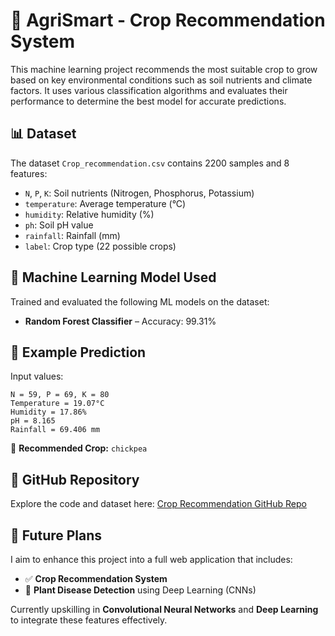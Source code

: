 # 🌾 AgriSmart - Crop Recommendation System

This machine learning project recommends the most suitable crop to grow based on key environmental conditions such as soil nutrients and climate factors. It uses various classification algorithms and evaluates their performance to determine the best model for accurate predictions.

## 📊 Dataset

The dataset `Crop_recommendation.csv` contains 2200 samples and 8 features:

- `N`, `P`, `K`: Soil nutrients (Nitrogen, Phosphorus, Potassium)
- `temperature`: Average temperature (°C)
- `humidity`: Relative humidity (%)
- `ph`: Soil pH value
- `rainfall`: Rainfall (mm)
- `label`: Crop type (22 possible crops)

## 🧠 Machine Learning Model Used

Trained and evaluated the following ML models on the dataset:


- **Random Forest Classifier** – Accuracy: 99.31%




## 🧪 Example Prediction

Input values:
```
N = 59, P = 69, K = 80  
Temperature = 19.07°C  
Humidity = 17.86%  
pH = 8.165  
Rainfall = 69.406 mm
```
📌 **Recommended Crop:** `chickpea`

## 🔗 GitHub Repository

Explore the code and dataset here: [Crop Recommendation GitHub Repo](https://github.com/Arpita23r/cropRecom)

## 🚀 Future Plans

I aim to enhance this project into a full web application that includes:
- ✅ **Crop Recommendation System**
- 🌿 **Plant Disease Detection** using Deep Learning (CNNs)

Currently upskilling in **Convolutional Neural Networks** and **Deep Learning** to integrate these features effectively.
